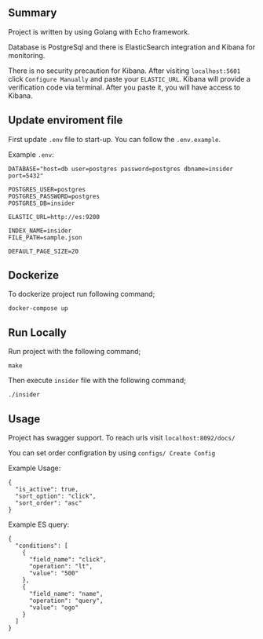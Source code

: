 ## Summary

Project is written by using Golang with Echo framework.

Database is PostgreSql and there is ElasticSearch integration and Kibana for monitoring.

There is no security precaution for Kibana. After visiting `localhost:5601` click `Configure Manually` and paste your `ELASTIC_URL`. Kibana will provide a verification code via terminal. After you paste it, you will have access to Kibana.

## Update enviroment file
First update `.env` file to start-up. You can follow the `.env.example`.

Example `.env`:
```
DATABASE="host=db user=postgres password=postgres dbname=insider port=5432"

POSTGRES_USER=postgres
POSTGRES_PASSWORD=postgres
POSTGRES_DB=insider

ELASTIC_URL=http://es:9200

INDEX_NAME=insider
FILE_PATH=sample.json

DEFAULT_PAGE_SIZE=20
```

## Dockerize

To dockerize project run following command;

    docker-compose up    

## Run Locally

Run project with the following command;

    make

Then execute `insider` file with the following command;

    ./insider

## Usage

Project has swagger support. To reach urls visit `localhost:8092/docs/`

You can set order configration by using `configs/ Create Config`

Example Usage: 
```
{
  "is_active": true,
  "sort_option": "click",
  "sort_order": "asc"
}
```

Example ES query:

```
{
  "conditions": [
    {
      "field_name": "click",
      "operation": "lt",
      "value": "500"
    },
    {
      "field_name": "name",
      "operation": "query",
      "value": "ogo"
    }
  ]
}
```